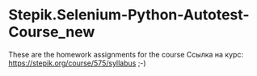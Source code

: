 # Stepik.Selenium-Python-Autotest-Course_new
These are the homework assignments for the course  Ссылка на курс: https://stepik.org/course/575/syllabus ;-)
